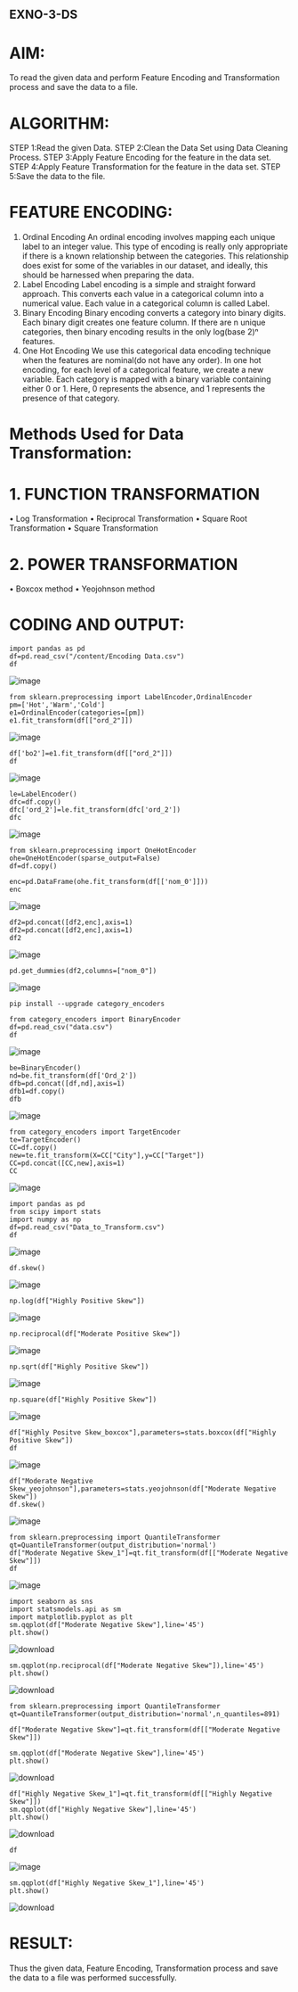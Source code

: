 ## EXNO-3-DS

# AIM:
To read the given data and perform Feature Encoding and Transformation process and save the data to a file.

# ALGORITHM:
STEP 1:Read the given Data.
STEP 2:Clean the Data Set using Data Cleaning Process.
STEP 3:Apply Feature Encoding for the feature in the data set.
STEP 4:Apply Feature Transformation for the feature in the data set.
STEP 5:Save the data to the file.

# FEATURE ENCODING:
1. Ordinal Encoding
An ordinal encoding involves mapping each unique label to an integer value. This type of encoding is really only appropriate if there is a known relationship between the categories. This relationship does exist for some of the variables in our dataset, and ideally, this should be harnessed when preparing the data.
2. Label Encoding
Label encoding is a simple and straight forward approach. This converts each value in a categorical column into a numerical value. Each value in a categorical column is called Label.
3. Binary Encoding
Binary encoding converts a category into binary digits. Each binary digit creates one feature column. If there are n unique categories, then binary encoding results in the only log(base 2)ⁿ features.
4. One Hot Encoding
We use this categorical data encoding technique when the features are nominal(do not have any order). In one hot encoding, for each level of a categorical feature, we create a new variable. Each category is mapped with a binary variable containing either 0 or 1. Here, 0 represents the absence, and 1 represents the presence of that category.

# Methods Used for Data Transformation:
  # 1. FUNCTION TRANSFORMATION
• Log Transformation
• Reciprocal Transformation
• Square Root Transformation
• Square Transformation
  # 2. POWER TRANSFORMATION
• Boxcox method
• Yeojohnson method

# CODING AND OUTPUT:
```
import pandas as pd
df=pd.read_csv("/content/Encoding Data.csv")
df
```
![image](https://github.com/user-attachments/assets/d475367f-9eef-461e-b84c-1bb77936640b)
```
from sklearn.preprocessing import LabelEncoder,OrdinalEncoder
pm=['Hot','Warm','Cold']
e1=OrdinalEncoder(categories=[pm])
e1.fit_transform(df[["ord_2"]])
```
![image](https://github.com/user-attachments/assets/90f44c60-3cb3-4407-8397-c0a205861b5e)
```
df['bo2']=e1.fit_transform(df[["ord_2"]])
df
```
![image](https://github.com/user-attachments/assets/90eaa753-80db-45dd-a548-2d2501d46b37)
```
le=LabelEncoder()
dfc=df.copy()
dfc['ord_2']=le.fit_transform(dfc['ord_2'])
dfc
```
![image](https://github.com/user-attachments/assets/3445eeea-e739-4462-aa4e-159c3ec995d9)
```
from sklearn.preprocessing import OneHotEncoder
ohe=OneHotEncoder(sparse_output=False)
df=df.copy()

enc=pd.DataFrame(ohe.fit_transform(df[['nom_0']]))
enc
```
![image](https://github.com/user-attachments/assets/15abcfbc-d8db-444e-8318-db667098d695)
```
df2=pd.concat([df2,enc],axis=1)
df2=pd.concat([df2,enc],axis=1)
df2
```
![image](https://github.com/user-attachments/assets/de98fb73-e72f-48cd-a340-9da189d3cd8c)
```
pd.get_dummies(df2,columns=["nom_0"])
```
![image](https://github.com/user-attachments/assets/ea0fb468-3ea0-4fd1-b6c4-34aad59c62ea)
```
pip install --upgrade category_encoders
```
```
from category_encoders import BinaryEncoder
df=pd.read_csv("data.csv")
df
```
![image](https://github.com/user-attachments/assets/f986b30e-dbe6-4f64-ad0f-337fdd4fbcca)
```
be=BinaryEncoder()
nd=be.fit_transform(df['Ord_2'])
dfb=pd.concat([df,nd],axis=1)
dfb1=df.copy()
dfb
```
![image](https://github.com/user-attachments/assets/b5126319-ea55-4059-afea-f94bef40d319)
```
from category_encoders import TargetEncoder
te=TargetEncoder()
CC=df.copy()
new=te.fit_transform(X=CC["City"],y=CC["Target"])
CC=pd.concat([CC,new],axis=1)
CC
```
![image](https://github.com/user-attachments/assets/16980479-5726-4b05-9e3e-18111a4bd3c2)
```
import pandas as pd
from scipy import stats
import numpy as np
df=pd.read_csv("Data_to_Transform.csv")
df
```
![image](https://github.com/user-attachments/assets/3c17001b-eb20-4a2a-9e9a-01989d7394bd)
```
df.skew()
```
![image](https://github.com/user-attachments/assets/e6534af3-e3de-44e2-b69c-3ea7da6ee72e)
```
np.log(df["Highly Positive Skew"])
```
![image](https://github.com/user-attachments/assets/44d18a0d-17b9-4ae3-bcbd-921df0f9373a)
```
np.reciprocal(df["Moderate Positive Skew"])
```
![image](https://github.com/user-attachments/assets/f9d7f15d-3984-429b-9b3b-6c7c30b7b0b1)
```
np.sqrt(df["Highly Positive Skew"])
```
![image](https://github.com/user-attachments/assets/4bbcdae0-df32-4cec-87f9-d9cf7b4e0ae9)
```
np.square(df["Highly Positive Skew"])
```
![image](https://github.com/user-attachments/assets/450e46a8-c017-4380-b1c0-4c728c292728)
```
df["Highly Positve Skew_boxcox"],parameters=stats.boxcox(df["Highly Positive Skew"])
df
```
![image](https://github.com/user-attachments/assets/e3f0cc58-84c9-4b97-a13d-fcdf396bc1bd)
```
df["Moderate Negative Skew_yeojohnson"],parameters=stats.yeojohnson(df["Moderate Negative Skew"])
df.skew()
```
![image](https://github.com/user-attachments/assets/8ff2e5e8-6404-450d-a3d6-b342002bdcd5)
```
from sklearn.preprocessing import QuantileTransformer
qt=QuantileTransformer(output_distribution='normal')
df["Moderate Negative Skew_1"]=qt.fit_transform(df[["Moderate Negative Skew"]])
df
```
![image](https://github.com/user-attachments/assets/d8ce2302-dc3d-4c3e-bc78-3c80c2ef22dc)
```
import seaborn as sns
import statsmodels.api as sm
import matplotlib.pyplot as plt
sm.qqplot(df["Moderate Negative Skew"],line='45')
plt.show()
```
![download](https://github.com/user-attachments/assets/f1b02806-7cdb-48ce-893e-0d358b78e547)
```
sm.qqplot(np.reciprocal(df["Moderate Negative Skew"]),line='45')
plt.show()
```
![download](https://github.com/user-attachments/assets/8acbab29-ce5a-4e5a-8f8a-2f3f031e3633)
```
from sklearn.preprocessing import QuantileTransformer
qt=QuantileTransformer(output_distribution='normal',n_quantiles=891)

df["Moderate Negative Skew"]=qt.fit_transform(df[["Moderate Negative Skew"]])

sm.qqplot(df["Moderate Negative Skew"],line='45')
plt.show()
```
![download](https://github.com/user-attachments/assets/e3c8c56a-fe51-4fa6-93e2-cf942a64bc4b)
```
df["Highly Negative Skew_1"]=qt.fit_transform(df[["Highly Negative Skew"]])
sm.qqplot(df["Highly Negative Skew"],line='45')
plt.show()
```
![download](https://github.com/user-attachments/assets/cda02b5d-3276-43ef-9918-75798848db98)
```
df
```
![image](https://github.com/user-attachments/assets/9c69fdb1-841a-42a9-8281-6d9ec6c40de9)
```
sm.qqplot(df["Highly Negative Skew_1"],line='45')
plt.show()
```
![download](https://github.com/user-attachments/assets/8a258325-ed13-4261-9c11-f0462bc839df)

# RESULT:
Thus the given data, Feature Encoding, Transformation process and save the data to a file was performed successfully.



       
